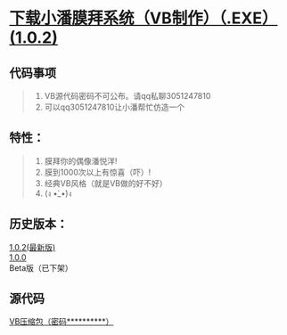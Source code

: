 # <a href="mobai_1.0.2.exe" target="_blank">下载小潘膜拜系统（VB制作）（.EXE）(1.0.2)</a>

## 代码事项
> 1. VB源代码密码不可公布。请qq私聊3051247810
> 2. 可以qq3051247810让小潘帮忙仿造一个

## 特性：

> 1. 膜拜你的偶像潘悦洋!
> 2. 膜到1000次以上有惊喜（吓）!
> 3. 经典VB风格（就是VB做的好不好）
> 4. (ง •̀_•́)ง

## 历史版本：
<a href="mobai_1.0.2.exe" target="_blank">1.0.2(最新版)</a> <br>
<a href="mobai_1.0.0.exe" target="_blank">1.0.0</a> <br>
Beta版（已下架）

## 源代码
<a href="VB膜拜.zip">VB压缩包（密码**********）</a>



